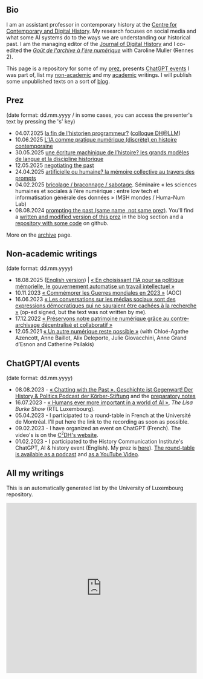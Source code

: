 ## Bio

I am an assistant professor in contemporary history at the [Centre for Contemporary and Digital History](https://c2dh.uni.lu). My research focuses on social media and what some AI systems do to the ways we are understanding our historical past. I am the managing editor of the [Journal of Digital History](https://www.journalofdigitalhistory.org) and I co-edited the [*Goût de l'archive à l'ère numérique*](https://gout-numerique.net) with Caroline Muller (Rennes 2).

This page is a repository for some of my [prez](#prez), presents [ChatGPT events](#chatgpt-events) I was part of, list my [non-academic](#non-academic-writings) and my [academic](#all-my-writings) writings. I will publish some unpublished texts on a sort of [blog](content/blog.md).

## Prez

(date format: dd.mm.yyyy / in some cases, you can access the presenter's text by pressing the 's' key)

- 04.07.2025 [la fin de l'historien programmeur?](prez/2025-07-03_DH-LLM/2025-07-03_DH-LLM.html) ([colloque DH@LLM](https://www.crihn.org/nouvelles/2025/01/16/colloque-dhllm-grands-modeles-de-langage-et-humanites-numeriques-sorbonne-universite/))
- 10.06.2025 [L’IA comme pratique numérique (discrète) en histoire contemporaine](prez/2025-06-10_doctoriales/2025-06-10_doctoriales.html)
- 30.05.2025 [une écriture machinique
  de l’histoire? les grands modèles de langue et la discipline historique](prez/2025-05-30_CSDH/2025_CSDH.html)
- 12.05.2025 [negotiating the past](prez/2025-05-14_negotiating_the_past/negotiating_the_past.html)
- 24.04.2025 [artificielle ou humaine? la mémoire collective au travers des prompts](prez/2025-04-24_ContemporaryHistoryDay/2025-04-24_ContemporaryHistoryDay.html)
- 04.02.2025 [bricolage / braconnage / sabotage](prez/2025-02-04_MSHMondes_Bricolage-Braconnage-Sabotage/bricolage-braconage-sabotage.html). Séminaire « les sciences humaines et sociales à l’ère numérique : entre low tech et informatisation générale des données » (MSH mondes / Huma-Num Lab)
- 08.08.2024 [prompting the past (same name, not same prez)](prez/2024_DH024_prompting_the_past/prompting_the_past_prez.html). You'll find a [written and modified version of this prez](content/blog/20240812.md) in the blog section and a [repository with some code](https://github.com/inactinique/DH2024_prompting_the_past) on github. 


More on the [archive](content/archive.md) page.



## Non-academic writings

(date format: dd.mm.yyyy)

- 18.08.2025 ([English version](https://www.lemonde.fr/en/opinion/article/2025/08/19/by-choosing-ai-for-its-remembrance-policy-the-french-government-is-automating-an-intellectual-process_6744517_23.html)) \| [« En choisissant l’IA pour sa politique mémorielle, le gouvernement automatise un travail intellectuel »](https://www.lemonde.fr/idees/article/2025/08/18/en-choisissant-l-ia-pour-sa-politique-memorielle-le-gouvernement-automatise-un-travail-intellectuel_6631638_3232.html)
- 10.11.2023 [« Commémorer les Guerres mondiales en 2023 »](https://aoc.media/analyse/2023/11/09/commemorer-les-guerres-mondiales-en-2023/) (AOC)
- 16.06.2023 [« Les conversations sur les médias sociaux sont des expressions démocratiques qui ne sauraient être cachées à la recherche »](https://www.lemonde.fr/idees/article/2023/06/16/les-conversations-sur-les-medias-sociaux-sont-des-expressions-democratiques-qui-ne-sauraient-etre-cachees-a-la-recherche_6177952_3232.html) (op-ed signed, but the text was not written by me).
- 17.12.2022 [« Préservons notre patrimoine numérique grâce au contre-archivage décentralisé et collaboratif »](https://www.lemonde.fr/idees/article/2022/12/17/preservons-notre-patrimoine-numerique-grace-au-contre-archivage-decentralise-et-collaboratif_6154820_3232.html)
- 12.05.2021 [« Un autre numérique reste possible »](https://phiantique.medium.com/un-autre-num%C3%A9rique-reste-possible-1bee2e3b273) (with Chloé-Agathe Azencott, Anne Baillot, Alix Deleporte, Julie Giovacchini, Anne Grand d’Esnon and Catherine Psilakis)

## ChatGPT/AI events

(date format: dd.mm.yyyy)

- 08.08.2023 - [« Chatting with the Past ». Geschichte ist Gegenwart! Der History & Politics Podcast der Körber-Stiftung](https://koerber-stiftung.de/mediathek/chatting-with-the-past/?fbclid=IwAR1HcVFBSH-6IhcItvX5Ndv22QdQYX1YHLYpck9RgTiYgZ7IRNK3g4Rb7WA) and the [preparatory notes](/content/blog/20230724.html)
- 16.07.2023 - [« Humans ever more important in a world of AI »](https://play.rtl.lu/shows/en/in-conversation-with-lisa-burke/episodes/n/2081642), *The Lisa Burke Show* (RTL Luxembourg).
- 05.04.2023 - I participated to a round-table in French at the Université de Montréal. I'll put here the link to the recording as soon as possible.
- 09.02.2023 - I have organized an event on ChatGPT (French). The video's is on the [C<sup><small>2</small></sup>DH's website](https://www.c2dh.uni.lu/thinkering/usages-pedagogiques-de-chatgpt-enregistrement-de-la-table-ronde). 
- 01.02.2023 - I participated to the History Communication Institute's ChatGPT, AI & history event (English). My prez is [here](2023-02-01_chatGPT_HCI/2023-02-01_chatGPT_HCI.html)). [The round-table is available as a podcast](https://jasonsteinhauer.substack.com/p/chatgpt-ai-and-history#details) and [as a YouTube Video](https://www.youtube.com/watch?v=Eu0ARkdZ2X0).

## All my writings

This is an automatically generated list by the University of Luxembourg repository.

<iframe src="https://orbilu.uni.lu/widget?query=author_authority%3A%2850029240%29&format=apa&lang_code=en" title="Publications" marginwidth="0" marginheight="0" scrolling="yes" width="100%" height="450" frameborder="0"></iframe>
